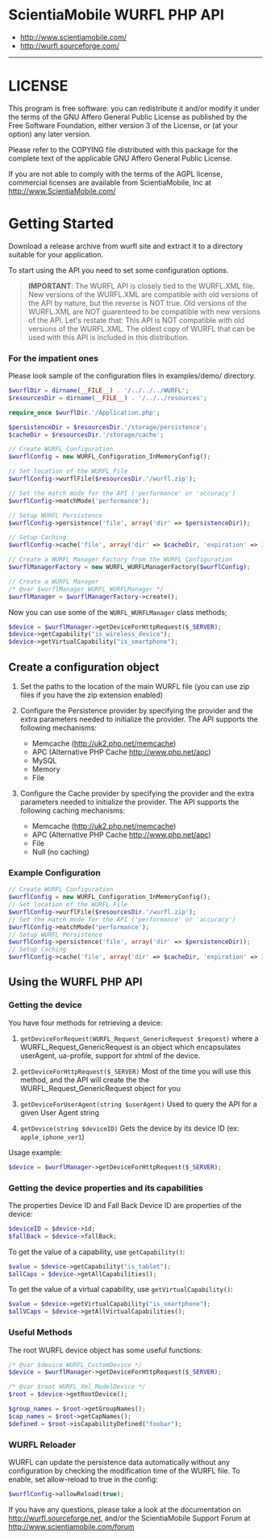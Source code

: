# ScientiaMobile WURFL PHP API #

- http://www.scientiamobile.com/
- http://wurfl.sourceforge.com/

----------

# LICENSE #
This program is free software: you can redistribute it and/or modify it under
the terms of the GNU Affero General Public License as published by the Free
Software Foundation, either version 3 of the License, or (at your option) any
later version.

Please refer to the COPYING file distributed with this package for the
complete text of the applicable GNU Affero General Public License.

If you are not able to comply with the terms of the AGPL license, commercial
licenses are available from ScientiaMobile, Inc at http://www.ScientiaMobile.com/

# Getting Started #
Download a release archive from wurfl site and extract it to a directory 
suitable for your application.

To start using the API you need to set some configuration options.

> __IMPORTANT__: The WURFL API is closely tied to the WURFL.XML file.  New versions of the WURFL.XML are compatible with old versions of the API by nature, but the reverse is NOT true.  Old versions of the WURFL.XML are NOT guarenteed to be compatible with new versions of the API.  Let's restate that: This API is NOT compatible with old versions of the WURFL.XML.  The oldest copy of WURFL that can be used with this API is included in this distribution.

### For the impatient ones ###
Please look sample of the configuration files in examples/demo/ directory.

```php
$wurflDir = dirname(__FILE__) . '/../../../WURFL';
$resourcesDir = dirname(__FILE__) . '/../../resources';

require_once $wurflDir.'/Application.php';

$persistenceDir = $resourcesDir.'/storage/persistence';
$cacheDir = $resourcesDir.'/storage/cache';

// Create WURFL Configuration
$wurflConfig = new WURFL_Configuration_InMemoryConfig();

// Set location of the WURFL File
$wurflConfig->wurflFile($resourcesDir.'/wurfl.zip');

// Set the match mode for the API ('performance' or 'accuracy')
$wurflConfig->matchMode('performance');

// Setup WURFL Persistence
$wurflConfig->persistence('file', array('dir' => $persistenceDir));

// Setup Caching
$wurflConfig->cache('file', array('dir' => $cacheDir, 'expiration' => 36000));

// Create a WURFL Manager Factory from the WURFL Configuration
$wurflManagerFactory = new WURFL_WURFLManagerFactory($wurflConfig);

// Create a WURFL Manager
/* @var $wurflManager WURFL_WURFLManager */
$wurflManager = $wurflManagerFactory->create();
```

Now you can use some of the `WURFL_WURFLManager` class methods;

```php
$device = $wurflManager->getDeviceForHttpRequest($_SERVER);
$device->getCapability("is_wireless_device");
$device->getVirtualCapability("is_smartphone");
```

## Create a configuration object ##

1. Set the paths to the location of the main WURFL file
    (you can use zip files if you have the zip extension enabled)

2. Configure the Persistence provider by specifying the provider
	and the extra parameters needed to initialize the provider.
	The API supports the following mechanisms:
	- Memcache (http://uk2.php.net/memcache)
	- APC (Alternative PHP Cache http://www.php.net/apc)
	- MySQL
	- Memory
	- File

3. Configure the Cache provider by specifying the provider 
	and the extra parameters needed to initialize the provider.
	The API supports the following caching mechanisms:
	- Memcache (http://uk2.php.net/memcache)
	- APC (Alternative PHP Cache http://www.php.net/apc)
	- File
	- Null (no caching)

### Example Configuration ###
```php
// Create WURFL Configuration
$wurflConfig = new WURFL_Configuration_InMemoryConfig();
// Set location of the WURFL File
$wurflConfig->wurflFile($resourcesDir.'/wurfl.zip');
// Set the match mode for the API ('performance' or 'accuracy')
$wurflConfig->matchMode('performance');
// Setup WURFL Persistence
$wurflConfig->persistence('file', array('dir' => $persistenceDir));
// Setup Caching
$wurflConfig->cache('file', array('dir' => $cacheDir, 'expiration' => 36000));
```

## Using the WURFL PHP API ##

### Getting the device ###

You have four methods for retrieving a device:

1. `getDeviceForRequest(WURFL_Request_GenericRequest $request)`
	where a WURFL_Request_GenericRequest is an object which encapsulates
	userAgent, ua-profile, support for xhtml of the device.

2. `getDeviceForHttpRequest($_SERVER)`
	Most of the time you will use this method, and the API will create the
	the WURFL_Request_GenericRequest object for you	

3. `getDeviceForUserAgent(string $userAgent)`
    Used to query the API for a given User Agent string

4. `getDevice(string $deviceID)`
    Gets the device by its device ID (ex: `apple_iphone_ver1`)
	
Usage example:
```php
$device = $wurflManager->getDeviceForHttpRequest($_SERVER);
```

### Getting the device properties and its capabilities ###

The properties Device ID and Fall Back Device ID are properties of the device:

```php
$deviceID = $device->id;
$fallBack = $device->fallBack;
```

To get the value of a capability, use `getCapability()`:

```php
$value = $device->getCapability("is_tablet");
$allCaps = $device->getAllCapabilities();
```

To get the value of a virtual capability, use `getVirtualCapability()`:

```php
$value = $device->getVirtualCapability("is_smartphone");
$allVCaps = $device->getAllVirtualCapabilities();
```

### Useful Methods ###
The root WURFL device object has some useful functions:

```php
/* @var $device WURFL_CustomDevice */
$device = $wurflManager->getDeviceForHttpRequest($_SERVER);

/* @var $root WURFL_Xml_ModelDevice */
$root = $device->getRootDevice();

$group_names = $root->getGroupNames();
$cap_names = $root->getCapNames();
$defined = $root->isCapabilityDefined("foobar");
```
			

### WURFL Reloader ###
WURFL can update the persistence data automatically without any configuration
by checking the modification time of the WURFL file.  To enable, set 
allow-reload to true in the config:

```php
$wurflConfig->allowReload(true);
```

If you have any questions, please take a look at the documentation on http://wurfl.sourceforge.net,
and/or the ScientiaMobile Support Forum at http://www.scientiamobile.com/forum

